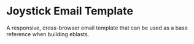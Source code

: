 # Joystick Email Template
A responsive, cross-browser email template that can be used as a base reference when building eblasts.
